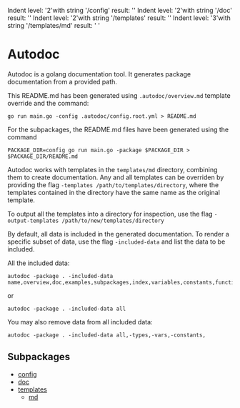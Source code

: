 Indent level: '2'with string '/config' result: ''
Indent level: '2'with string '/doc' result: ''
Indent level: '2'with string '/templates' result: ''
Indent level: '3'with string '/templates/md' result: '  '

# Autodoc

Autodoc is a golang documentation tool. It  generates package documentation from a provided path.

This README.md has been generated using `.autodoc/overview.md` template override and the command:
```
go run main.go -config .autodoc/config.root.yml > README.md
```

For the subpackages, the README.md files have been generated using the command
```
PACKAGE_DIR=config go run main.go -package $PACKAGE_DIR > $PACKAGE_DIR/README.md
```

Autodoc works with templates in the `templates/md` directory, combining them to create documentation. Any and all templates can be overriden by providing the flag `-templates /path/to/templates/directory`, where the templates contained in the directory have the same name as the original template.

To output all the templates into a directory for inspection, use the flag `-output-templates /path/to/new/templates/directory`

By default, all data is included in the generated documentation. To render a specific subset of data, use the flag `-included-data` and list the data to be included.

All the included data:
```
autodoc -package . -included-data name,overview,doc,examples,subpackages,index,variables,constants,functions,types
```
or
```
autodoc -package . -included-data all
```
You may also remove data from all included data:
```
autodoc -package . -included-data all,-types,-vars,-constants,
```


## Subpackages

- [config](/config)
- [doc](/doc)
- [templates](/templates)
  - [md](/templates/md)

